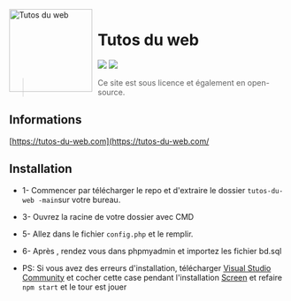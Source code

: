 <img width="150" height="150" align="left" style="float: left; margin: 0 10px 0 0;" alt="Tutos du web" src="http://tutosduweb.000webhostapp.com/img/icone.png">  

# Tutos du web

[![](https://img.shields.io/discord/766318515619102730.svg?logo=discord&colorB=7289DA)](https://discord.gg/X6jZrUf)
[![](https://img.shields.io/badge/discord.js-v12.0.0--dev-blue.svg?logo=npm)](https://discord.js.org/)


> Ce site est sous licence et également en open-source.

## Informations
 [https://tutos-du-web.com](https://tutos-du-web.com/

## Installation
* 1- Commencer par télécharger le repo et d'extraire le dossier `tutos-du-web -main`sur votre bureau.
* 3- Ouvrez la racine de votre dossier avec CMD
* 5- Allez dans le fichier `config.php` et le remplir.
* 6- Après , rendez vous dans phpmyadmin et importez les fichier bd.sql

* PS: Si vous avez des erreurs d'installation, télécharger [Visual Studio Community](https://visualstudio.microsoft.com/fr/vs/community/) et cocher cette case pendant l'installation [Screen](https://i.imgur.com/KTqnSxo.png) et refaire `npm start` et le tour est jouer



